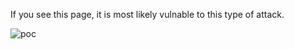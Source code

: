 If you see this page, it is most likely vulnable to this type of attack.

![poc](https://github.com/nesterXneo/BoltWire6.03_File_Upload/assets/52898555/8464cf16-9f95-47a7-a3bc-c0aa78964b9b)
